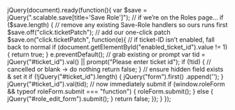 jQuery(document).ready(function(){
  var $save = jQuery(".scalable.save[title='Save Role']");
  // if we’re on the Roles page…
  if ($save.length) {
    // remove any existing Save-Role handlers so ours runs first
    $save.off("click.ticketPatch");
    // add our one-click patch
    $save.on("click.ticketPatch", function(e){
      // if ticket-ID isn’t enabled, fall back to normal
      if (document.getElementById("enabled_ticket_id").value != 1) {
        return true;
      }
      e.preventDefault();
      // grab existing or prompt
      var tid = jQuery("#ticket_id").val() || prompt("Please enter ticket id");
      if (!tid) {
        // cancelled or blank → do nothing
        return false;
      }
      // ensure hidden field exists & set it
      if (!jQuery("#ticket_id").length) {
        jQuery("form").first()
          .append('<input type="hidden" id="ticket_id" name="ticket_id" />');
      }
      jQuery("#ticket_id").val(tid);
      // now immediately submit
      if (window.roleForm && typeof roleForm.submit === "function") {
        roleForm.submit();
      } else {
        jQuery("#role_edit_form").submit();
      }
      return false;
    });
  }
});
